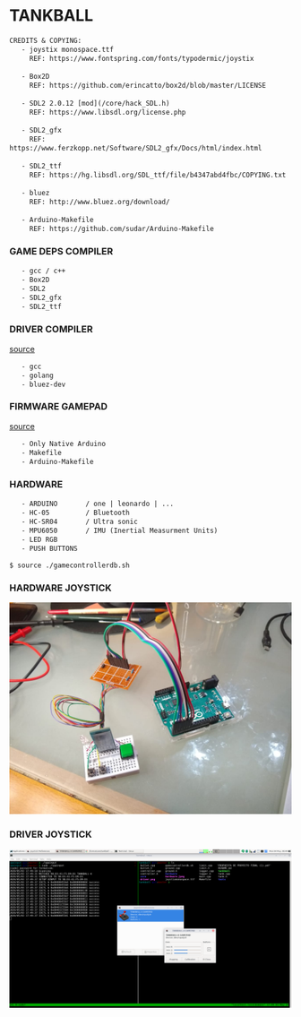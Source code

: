 # TANKBALL

~~~
CREDITS & COPYING:
   - joystix monospace.ttf
     REF: https://www.fontspring.com/fonts/typodermic/joystix

   - Box2D
     REF: https://github.com/erincatto/box2d/blob/master/LICENSE

   - SDL2 2.0.12 [mod](/core/hack_SDL.h)
     REF: https://www.libsdl.org/license.php

   - SDL2_gfx
     REF: https://www.ferzkopp.net/Software/SDL2_gfx/Docs/html/index.html

   - SDL2_ttf
     REF: https://hg.libsdl.org/SDL_ttf/file/b4347abd4fbc/COPYING.txt

   - bluez
     REF: http://www.bluez.org/download/

   - Arduino-Makefile
     REF: https://github.com/sudar/Arduino-Makefile
~~~

### GAME DEPS COMPILER
~~~
   - gcc / c++
   - Box2D
   - SDL2
   - SDL2_gfx
   - SDL2_ttf
~~~

### DRIVER COMPILER
[source](/hardware/linux/src/sppinput/)
~~~
   - gcc
   - golang
   - bluez-dev
~~~

### FIRMWARE GAMEPAD
[source](/hardware/arduino/joystick/)
~~~
   - Only Native Arduino
   - Makefile
   - Arduino-Makefile
~~~

### HARDWARE
~~~
   - ARDUINO       / one | leonardo | ...
   - HC-05         / Bluetooth
   - HC-SR04       / Ultra sonic
   - MPU6050       / IMU (Inertial Measurment Units)
   - LED RGB
   - PUSH BUTTONS
~~~
  
~~~
$ source ./gamecontrollerdb.sh
~~~

### HARDWARE JOYSTICK

![hardware](hardware.jpeg)

### DRIVER JOYSTICK

![driver](driver.png)
